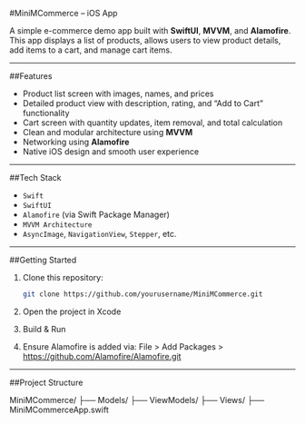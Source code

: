 #MiniMCommerce – iOS App

A simple e-commerce demo app built with **SwiftUI**, **MVVM**, and **Alamofire**. This app displays a list of products, allows users to view product details, add items to a cart, and manage cart items.

---

##Features

- Product list screen with images, names, and prices
- Detailed product view with description, rating, and “Add to Cart” functionality
- Cart screen with quantity updates, item removal, and total calculation
- Clean and modular architecture using **MVVM**
- Networking using **Alamofire**
- Native iOS design and smooth user experience

---

##Tech Stack

- `Swift`
- `SwiftUI`
- `Alamofire` (via Swift Package Manager)
- `MVVM Architecture`
- `AsyncImage`, `NavigationView`, `Stepper`, etc.

---

##Getting Started

1. Clone this repository:
   ```bash
   git clone https://github.com/yourusername/MiniMCommerce.git
   
2. Open the project in Xcode

3. Build & Run

4. Ensure Alamofire is added via:
   File > Add Packages > https://github.com/Alamofire/Alamofire.git

---

##Project Structure

MiniMCommerce/
├── Models/
├── ViewModels/
├── Views/
├── MiniMCommerceApp.swift

